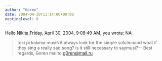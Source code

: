 ```yaml
---
author: "Goren"
date: 2004-04-30T11:14:00+00:00
nestinglevel: 0
---
```

Hello Nikita,Friday, April 30, 2004, 9:08:49 AM, you wrote:
NA
> toki pi kalama musiNA
> always look for the simple solutionand what if they sing a really sad song? is it still necessary to saymusi?--
Best regards, Goren mailto:[g0ren@mail.ru](mailto://g0ren@mail.ru)